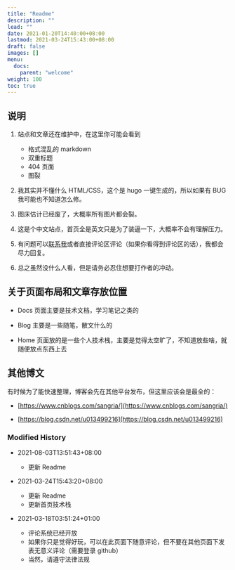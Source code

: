 ```yaml
---
title: "Readme"
description: ""
lead: ""
date: 2021-01-20T14:40:00+08:00
lastmod: 2021-03-24T15:43:00+08:00
draft: false
images: []
menu:
  docs:
    parent: "welcome"
weight: 100
toc: true
---
```


## 说明

1. 站点和文章还在维护中，在这里你可能会看到

    - 格式混乱的 markdown
    - 双重标题
    - 404 页面
    - 图裂

2. 我其实并不懂什么 HTML/CSS，这个是 hugo 一键生成的，所以如果有 BUG 我可能也不知道怎么修。

3. 图床估计已经废了，大概率所有图片都会裂。

4. 这是个中文站点，首页全是英文只是为了装逼一下，大概率不会有理解压力。

5. 有问题可以[联系我](/contact/)或者直接评论区评论（如果你看得到评论区的话），我都会尽力回复。

6. 总之虽然没什么人看，但是请务必忍住想要打作者的冲动。

## 关于页面布局和文章存放位置

- Docs 页面主要是技术文档，学习笔记之类的

- Blog 主要是一些随笔，散文什么的

- Home 页面放的是一些个人技术栈，主要是觉得太空旷了，不知道放些啥，就随便放点东西上去

## 其他博文

有时候为了能快速整理，博客会先在其他平台发布，但这里应该会是最全的：

- [https://www.cnblogs.com/sangria/](https://www.cnblogs.com/sangria/)

- [https://blog.csdn.net/u013499216](https://blog.csdn.net/u013499216)

### Modified History

- 2021-08-03T13:51:43+08:00
  - 更新 Readme

- 2021-03-24T15:43:20+08:00
  - 更新 Readme
  - 更新首页技术栈

- 2021-03-18T03:51:24+01:00
    - 评论系统已经开放
    - 如果你只是觉得好玩，可以在此页面下随意评论，但不要在其他页面下发表无意义评论（需要登录 github）
    - 当然，请遵守法律法规

